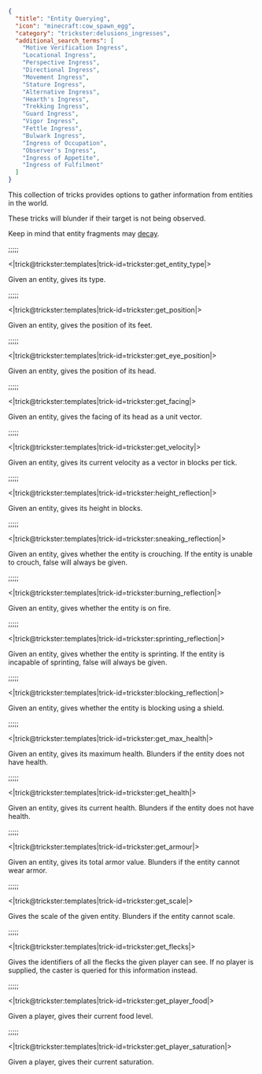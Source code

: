 ```json
{
  "title": "Entity Querying",
  "icon": "minecraft:cow_spawn_egg",
  "category": "trickster:delusions_ingresses",
  "additional_search_terms": [
    "Motive Verification Ingress",
    "Locational Ingress",
    "Perspective Ingress",
    "Directional Ingress",
    "Movement Ingress",
    "Stature Ingress",
    "Alternative Ingress",
    "Hearth's Ingress",
    "Trekking Ingress",
    "Guard Ingress",
    "Vigor Ingress",
    "Fettle Ingress",
    "Bulwark Ingress",
    "Ingress of Occupation",
    "Observer's Ingress",
    "Ingress of Appetite",
    "Ingress of Fulfilment"
  ]
}
```

This collection of tricks provides options to gather information from entities in the world.


These tricks will blunder if their target is not being observed.


Keep in mind that entity fragments may [decay](^trickster:concepts/fragment_decay).

;;;;;

<|trick@trickster:templates|trick-id=trickster:get_entity_type|>

Given an entity, gives its type.

;;;;;

<|trick@trickster:templates|trick-id=trickster:get_position|>

Given an entity, gives the position of its feet.

;;;;;

<|trick@trickster:templates|trick-id=trickster:get_eye_position|>

Given an entity, gives the position of its head.

;;;;;

<|trick@trickster:templates|trick-id=trickster:get_facing|>

Given an entity, gives the facing of its head as a unit vector.

;;;;;

<|trick@trickster:templates|trick-id=trickster:get_velocity|>

Given an entity, gives its current velocity as a vector in blocks per tick.

;;;;;

<|trick@trickster:templates|trick-id=trickster:height_reflection|>

Given an entity, gives its height in blocks.

;;;;;

<|trick@trickster:templates|trick-id=trickster:sneaking_reflection|>

Given an entity, gives whether the entity is crouching. 
If the entity is unable to crouch, false will always be given.

;;;;;

<|trick@trickster:templates|trick-id=trickster:burning_reflection|>

Given an entity, gives whether the entity is on fire.

;;;;;

<|trick@trickster:templates|trick-id=trickster:sprinting_reflection|>

Given an entity, gives whether the entity is sprinting.
If the entity is incapable of sprinting, false will always be given.

;;;;;

<|trick@trickster:templates|trick-id=trickster:blocking_reflection|>

Given an entity, gives whether the entity is blocking using a shield.

;;;;;

<|trick@trickster:templates|trick-id=trickster:get_max_health|>

Given an entity, gives its maximum health.
Blunders if the entity does not have health.

;;;;;

<|trick@trickster:templates|trick-id=trickster:get_health|>

Given an entity, gives its current health.
Blunders if the entity does not have health.

;;;;;

<|trick@trickster:templates|trick-id=trickster:get_armour|>

Given an entity, gives its total armor value.
Blunders if the entity cannot wear armor.

;;;;;

<|trick@trickster:templates|trick-id=trickster:get_scale|>

Gives the scale of the given entity.
Blunders if the entity cannot scale.

;;;;;

<|trick@trickster:templates|trick-id=trickster:get_flecks|>

Gives the identifiers of all the flecks the given player can see.
If no player is supplied, the caster is queried for this information instead.

;;;;;

<|trick@trickster:templates|trick-id=trickster:get_player_food|>

Given a player, gives their current food level.

;;;;;

<|trick@trickster:templates|trick-id=trickster:get_player_saturation|>

Given a player, gives their current saturation.

